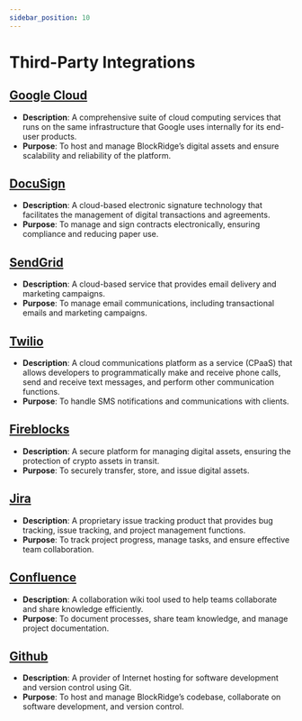 ```yaml
---
sidebar_position: 10
---
```


# Third-Party Integrations

## [Google Cloud](https://cloud.google.com/why-google-cloud/?hl=enhttps://cloud.google.com/why-google-cloud/?hl=en)

- **Description**: A comprehensive suite of cloud computing services that runs on the same infrastructure that Google uses internally for its end-user products.
- **Purpose**: To host and manage BlockRidge’s digital assets and ensure scalability and reliability of the platform.

## [DocuSign](https://www.docusign.com/)

- **Description**: A cloud-based electronic signature technology that facilitates the management of digital transactions and agreements.
- **Purpose**: To manage and sign contracts electronically, ensuring compliance and reducing paper use.

## [SendGrid](https://sendgrid.com/en-us)

- **Description**: A cloud-based service that provides email delivery and marketing campaigns.
- **Purpose**: To manage email communications, including transactional emails and marketing campaigns.

## [Twilio](https://www.twilio.com/en-us)

- **Description**: A cloud communications platform as a service (CPaaS) that allows developers to programmatically make and receive phone calls, send and receive text messages, and perform other communication functions.
- **Purpose**: To handle SMS notifications and communications with clients.

## [Fireblocks](https://www.fireblocks.com/)

- **Description**: A secure platform for managing digital assets, ensuring the protection of crypto assets in transit.
- **Purpose**: To securely transfer, store, and issue digital assets.

## [Jira](https://www.atlassian.com/software/jira)

- **Description**: A proprietary issue tracking product that provides bug tracking, issue tracking, and project management functions.
- **Purpose**: To track project progress, manage tasks, and ensure effective team collaboration.

## [Confluence](https://www.atlassian.com/software/confluence)

- **Description**: A collaboration wiki tool used to help teams collaborate and share knowledge efficiently.
- **Purpose**: To document processes, share team knowledge, and manage project documentation.

## [Github](https://github.com/)

- **Description**: A provider of Internet hosting for software development and version control using Git.
- **Purpose**: To host and manage BlockRidge’s codebase, collaborate on software development, and version control.